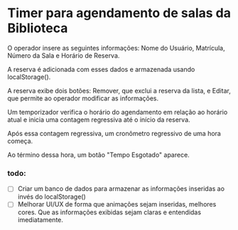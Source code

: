 # Timer para agendamento de salas da Biblioteca

O operador insere as seguintes informações: Nome do Usuário, Matrícula, Número da Sala e Horário de Reserva.

A reserva é adicionada com esses dados e armazenada usando localStorage().

A reserva exibe dois botões: Remover, que exclui a reserva da lista, e Editar, que permite ao operador modificar as informações.

Um temporizador verifica o horário do agendamento em relação ao horário atual e inicia uma contagem regressiva até o início da reserva.

Após essa contagem regressiva, um cronômetro regressivo de uma hora começa.

Ao término dessa hora, um botão "Tempo Esgotado" aparece.

### todo:

- [ ] Criar um banco de dados para armazenar as informações inseridas ao invés do localStorage()
- [ ] Melhorar UI/UX de forma que animações sejam inseridas, melhores cores. Que as informações exibidas sejam claras e entendidas imediatamente.
